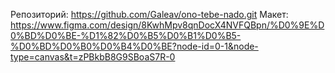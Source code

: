 Репозиторий:
https://github.com/Galeav/ono-tebe-nado.git
Макет:
https://www.figma.com/design/8KwhMpv8qnDocX4NVFQBpn/%D0%9E%D0%BD%D0%BE-%D1%82%D0%B5%D0%B1%D0%B5-%D0%BD%D0%B0%D0%B4%D0%BE?node-id=0-1&node-type=canvas&t=zPBkbB8G9SBoaS7R-0